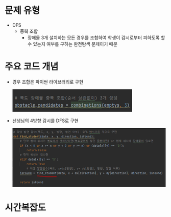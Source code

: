# 문제 유형
- DFS
  - 중복 조합 
    - 장애물 3개 설치하는 모든 경우를 조합하여 학생이 감시로부터 피하도록 할 수 있는지 여부를 구하는 완전탐색 문제이기 때문
  
# 주요 코드 개념
- 경우 조합은 파이썬 라이브러리로 구현

  ![img_5.png](img_5.png)
  
- 선생님의 4방향 감시를 DFS로 구현 
  
  ![img_4.png](img_4.png)

# 시간복잡도